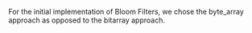 

For the initial implementation of Bloom Filters, we chose the byte_array approach as opposed to the bitarray approach.